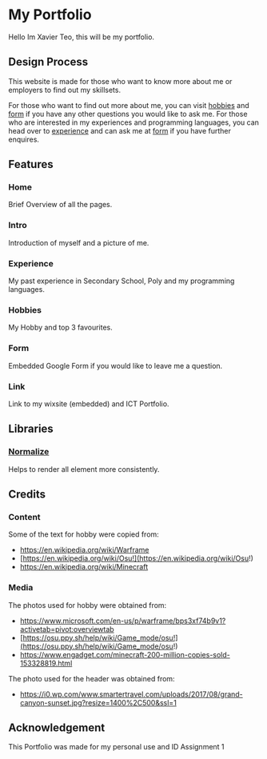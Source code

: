 # My Portfolio
Hello Im Xavier Teo, this will be my portfolio.

## Design Process
This website is made for those who want to know more about me or employers to find out my skillsets.

For those who want to find out more about me, you can visit [hobbies](https://reivaxboido.github.io/Portfolio/hobbies/index.html) and [form](https://reivaxboido.github.io/Portfolio/form/index.html) if you have any other questions you would like to ask me.
For those who are interested in my experiences and programming languages, you can head over to [experience](https://reivaxboido.github.io/Portfolio/experience/index.html) and can ask me at [form](https://reivaxboido.github.io/Portfolio/form/index.html) if you have further enquires.

## Features

### Home
Brief Overview of all the pages.

### Intro
Introduction of myself and a picture of me.

### Experience
My past experience in Secondary School, Poly and my programming languages.

### Hobbies
My Hobby and top 3 favourites.

### Form
Embedded Google Form if you would like to leave me a question.

### Link
Link to my wixsite (embedded) and ICT Portfolio.

## Libraries
### [Normalize](https://necolas.github.io/normalize.css/)
Helps to render all element more consistently.

## Credits
### Content
Some of the text for hobby were copied from:
* https://en.wikipedia.org/wiki/Warframe
* [https://en.wikipedia.org/wiki/Osu!](https://en.wikipedia.org/wiki/Osu!)
* https://en.wikipedia.org/wiki/Minecraft
### Media
The photos used for hobby were obtained from:
* https://www.microsoft.com/en-us/p/warframe/bps3xf74b9v1?activetab=pivot:overviewtab
* [https://osu.ppy.sh/help/wiki/Game_mode/osu!](https://osu.ppy.sh/help/wiki/Game_mode/osu!)
* https://www.engadget.com/minecraft-200-million-copies-sold-153328819.html

The photo used for the header was obtained from:
* https://i0.wp.com/www.smartertravel.com/uploads/2017/08/grand-canyon-sunset.jpg?resize=1400%2C500&ssl=1

## Acknowledgement
This Portfolio was made for my personal use and ID Assignment 1